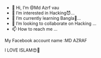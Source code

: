 - 👋 Hi, I’m @Md Azrf vau
- 👀 I’m interested in Hacking😈...
- 🌱 I’m currently learning Bangla🥺...
- 💞️ I’m looking to collaborate on Hacking ...
- 📫 How to reach me ...

<!---
MdAzrf/MdAzrf is a ✨ special ✨ repository because its `README.md` (this file) appears on your GitHub profile.
You can click the Preview link to take a look at your changes.
--->
My Facebook account name :MD AZRAF 

I LOVE ISLAM😍🥀
